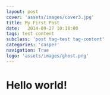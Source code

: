 ```yaml
---
layout: post
cover: 'assets/images/cover3.jpg'
title: My First Post
date:   2014-09-27 10:18:00
tags: test content
subclass: 'post tag-test tag-content'
categories: 'casper'
navigation: True
logo: 'assets/images/ghost.png'
---
```


# Hello world!